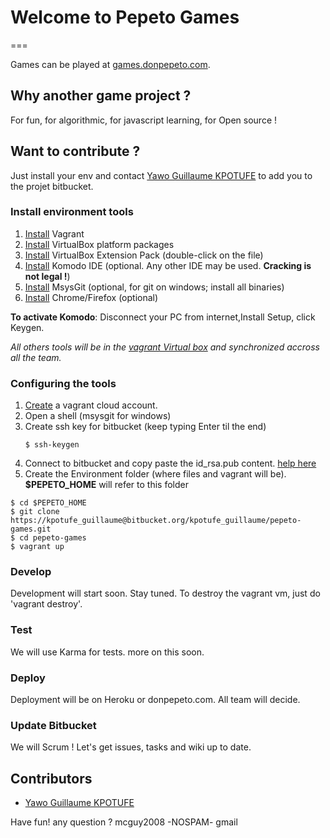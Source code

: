 # Welcome to Pepeto Games
===

Games can be played at [games.donpepeto.com](http://games.donpepeto.com/).

## Why another game project ?
For fun, for algorithmic, for javascript learning, for Open source !

## Want to contribute ?
Just install your env and contact [Yawo Guillaume KPOTUFE](http://ma.linkedin.com/pub/yawo-kpotufe/4b/a91/571/ ) to add you to the projet bitbucket.

### Install environment tools


1. [Install](http://www.vagrantup.com/downloads)  Vagrant
2. [Install](https://www.virtualbox.org/wiki/Downloads%20)  VirtualBox platform packages
3. [Install](http://download.virtualbox.org/virtualbox/4.3.10/Oracle_VM_VirtualBox_Extension_Pack-4.3.10-9%203012.vbox-extpack)  VirtualBox Extension Pack    (double-click on the file)
4. [Install](https://bitbucket.org/kpotufe_guillaume/pepeto-games/downloads/ActiveState.Komodo.IDE.v8.rar)  Komodo IDE (optional. Any other IDE may be used. **Cracking is not legal !**)
5. [Install](https://code.google.com/p/msysgit/)  MsysGit (optional, for git on windows; install all binaries)
6. [Install](https://www.google.com/intl/fr/chrome/browser/)  Chrome/Firefox (optional)

**To activate Komodo**: Disconnect your PC from internet,Install Setup, click Keygen.

*All others tools will be in the [vagrant Virtual box](https://github.com/yawo/pepeto/wiki/Vagrant-box-content)
 and synchronized accross all the team.*

### Configuring the tools
1. [Create](https://vagrantcloud.com/account/new) a vagrant cloud account.
2. Open a shell (msysgit for windows)
3. Create ssh key for bitbucket (keep typing Enter til the end)
   ```
   $ ssh-keygen
   ``` 
4. Connect to bitbucket and copy paste the id_rsa.pub content. [help here](https://confluence.atlassian.com/display/BITBUCKET/Set+up+SSH+for+Git)
5. Create the Environment folder (where files and vagrant will be). **$PEPETO_HOME** will refer to this folder
```
$ cd $PEPETO_HOME
$ git clone https://kpotufe_guillaume@bitbucket.org/kpotufe_guillaume/pepeto-games.git
$ cd pepeto-games
$ vagrant up
```

### Develop
Development will start soon. Stay tuned.
To destroy the vagrant vm, just do 'vagrant destroy'.

### Test 
We will use Karma for tests. more on this soon.

### Deploy
Deployment will be on Heroku or donpepeto.com. All team will decide.

### Update Bitbucket
We will Scrum ! Let's get issues, tasks and wiki up to date.

## Contributors
* [Yawo Guillaume KPOTUFE](http://ma.linkedin.com/pub/yawo-kpotufe/4b/a91/571/ )

Have fun! any question ? mcguy2008 -NOSPAM- gmail
